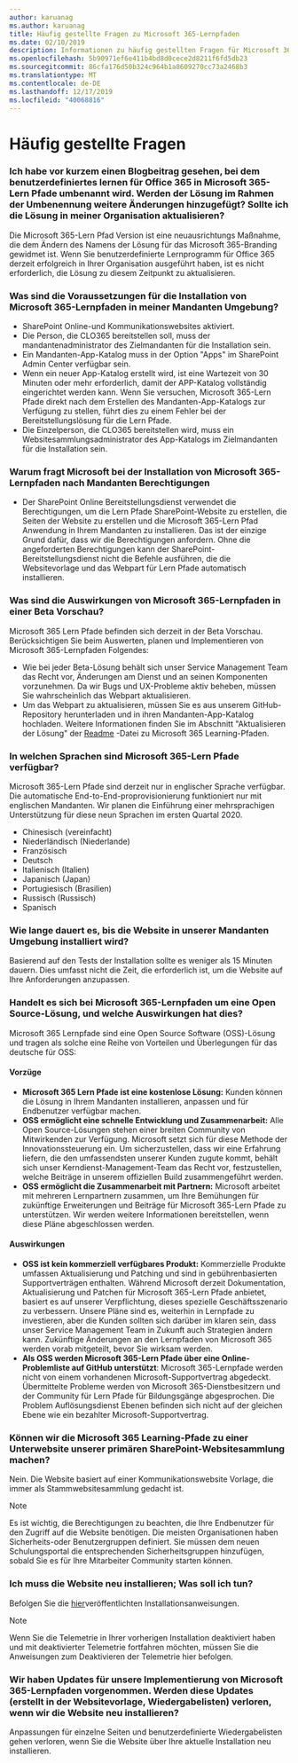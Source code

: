 ```yaml
---
author: karuanag
ms.author: karuanag
title: Häufig gestellte Fragen zu Microsoft 365-Lernpfaden
ms.date: 02/10/2019
description: Informationen zu häufig gestellten Fragen für Microsoft 365-Lern Pfade
ms.openlocfilehash: 5b90971ef6e411b4bd8d0cece2d8211f6fd5db23
ms.sourcegitcommit: 86cfa176d50b324c964b1a8609270cc73a2468b3
ms.translationtype: MT
ms.contentlocale: de-DE
ms.lasthandoff: 12/17/2019
ms.locfileid: "40068816"
---
```

# <a name="frequently-asked-questions"></a>Häufig gestellte Fragen

### <a name="i-recently-saw-a-blog-post-that-custom-learning-for-office-365-is-being-renamed-to-microsoft-365-learning-pathways-are-there-other-changes-being-added-to-the-solution-as-part-of-the-renaming-effort-should-i-update-the-solution-in-my-organization"></a>Ich habe vor kurzem einen Blogbeitrag gesehen, bei dem benutzerdefiniertes lernen für Office 365 in Microsoft 365-Lern Pfade umbenannt wird. Werden der Lösung im Rahmen der Umbenennung weitere Änderungen hinzugefügt? Sollte ich die Lösung in meiner Organisation aktualisieren?

Die Microsoft 365-Lern Pfad Version ist eine neuausrichtungs Maßnahme, die dem Ändern des Namens der Lösung für das Microsoft 365-Branding gewidmet ist. Wenn Sie benutzerdefinierte Lernprogramm für Office 365 derzeit erfolgreich in Ihrer Organisation ausgeführt haben, ist es nicht erforderlich, die Lösung zu diesem Zeitpunkt zu aktualisieren.  

### <a name="what-are-the-requirements-for-installing-microsoft-365-learning-pathways-into-my-tenant-environment"></a>Was sind die Voraussetzungen für die Installation von Microsoft 365-Lernpfaden in meiner Mandanten Umgebung?

- SharePoint Online-und Kommunikationswebsites aktiviert.
- Die Person, die CLO365 bereitstellen soll, muss der mandantenadministrator des Zielmandanten für die Installation sein.
- Ein Mandanten-App-Katalog muss in der Option "Apps" im SharePoint Admin Center verfügbar sein.
- Wenn ein neuer App-Katalog erstellt wird, ist eine Wartezeit von 30 Minuten oder mehr erforderlich, damit der APP-Katalog vollständig eingerichtet werden kann. Wenn Sie versuchen, Microsoft 365-Lern Pfade direkt nach dem Erstellen des Mandanten-App-Katalogs zur Verfügung zu stellen, führt dies zu einem Fehler bei der Bereitstellungslösung für die Lern Pfade. 
- Die Einzelperson, die CLO365 bereitstellen wird, muss ein Websitesammlungsadministrator des App-Katalogs im Zielmandanten für die Installation sein.

### <a name="why-is-microsoft-asking-for-tenant-permissions-when-installing-microsoft-365-learning-pathways"></a>Warum fragt Microsoft bei der Installation von Microsoft 365-Lernpfaden nach Mandanten Berechtigungen 

- Der SharePoint Online Bereitstellungsdienst verwendet die Berechtigungen, um die Lern Pfade SharePoint-Website zu erstellen, die Seiten der Website zu erstellen und die Microsoft 365-Lern Pfad Anwendung in Ihrem Mandanten zu installieren. Das ist der einzige Grund dafür, dass wir die Berechtigungen anfordern. Ohne die angeforderten Berechtigungen kann der SharePoint-Bereitstellungsdienst nicht die Befehle ausführen, die die Websitevorlage und das Webpart für Lern Pfade automatisch installieren. 

### <a name="what-are-the-implications-of-microsoft-365-learning-pathways-being-in-a-beta-preview"></a>Was sind die Auswirkungen von Microsoft 365-Lernpfaden in einer Beta Vorschau? 

Microsoft 365 Lern Pfade befinden sich derzeit in der Beta Vorschau. Berücksichtigen Sie beim Auswerten, planen und Implementieren von Microsoft 365-Lernpfaden Folgendes:

- Wie bei jeder Beta-Lösung behält sich unser Service Management Team das Recht vor, Änderungen am Dienst und an seinen Komponenten vorzunehmen. Da wir Bugs und UX-Probleme aktiv beheben, müssen Sie wahrscheinlich das Webpart aktualisieren.
- Um das Webpart zu aktualisieren, müssen Sie es aus unserem GitHub-Repository herunterladen und in ihren Mandanten-App-Katalog hochladen. Weitere Informationen finden Sie im Abschnitt "Aktualisieren der Lösung" der [Readme](https://github.com/pnp/custom-learning-office-365/blob/master/README.md) -Datei zu Microsoft 365 Learning-Pfaden. 

### <a name="what-languages-is-microsoft-365-learning-pathways-available-in"></a>In welchen Sprachen sind Microsoft 365-Lern Pfade verfügbar?

Microsoft 365-Lern Pfade sind derzeit nur in englischer Sprache verfügbar. Die automatische End-to-End-proprovisionierung funktioniert nur mit englischen Mandanten. Wir planen die Einführung einer mehrsprachigen Unterstützung für diese neun Sprachen im ersten Quartal 2020. 

- Chinesisch (vereinfacht) 
- Niederländisch (Niederlande) 
- Französisch  
- Deutsch 
- Italienisch (Italien) 
- Japanisch (Japan)  
- Portugiesisch (Brasilien) 
- Russisch (Russisch)  
- Spanisch 

### <a name="how-long-will-it-take-to-install-the-site-in-our-tenant-environment"></a>Wie lange dauert es, bis die Website in unserer Mandanten Umgebung installiert wird?

Basierend auf den Tests der Installation sollte es weniger als 15 Minuten dauern. Dies umfasst nicht die Zeit, die erforderlich ist, um die Website auf Ihre Anforderungen anzupassen.

### <a name="is-microsoft-365-learning-pathways-an-open-source-solution-and-what-are-the-implications"></a>Handelt es sich bei Microsoft 365-Lernpfaden um eine Open Source-Lösung, und welche Auswirkungen hat dies?

Microsoft 365 Lernpfade sind eine Open Source Software (OSS)-Lösung und tragen als solche eine Reihe von Vorteilen und Überlegungen für das deutsche für OSS:

#### <a name="benefits"></a>Vorzüge 
- **Microsoft 365 Lern Pfade ist eine ﻿kostenlose Lösung:** Kunden können die Lösung in Ihrem Mandanten installieren, anpassen und für Endbenutzer verfügbar machen.
- **OSS ermöglicht eine schnelle Entwicklung und Zusammenarbeit:**  Alle Open Source-Lösungen stehen einer breiten Community von Mitwirkenden zur Verfügung.  Microsoft setzt sich für diese Methode der Innovationssteuerung ein.  Um sicherzustellen, dass wir eine Erfahrung liefern, die den umfassendsten unserer Kunden zugute kommt, behält sich unser Kerndienst-Management-Team das Recht vor, festzustellen, welche Beiträge in unserem offiziellen Build zusammengeführt werden.  
- **OSS ermöglicht die Zusammenarbeit mit Partnern:** Microsoft arbeitet mit mehreren Lernpartnern zusammen, um Ihre Bemühungen für zukünftige Erweiterungen und Beiträge für Microsoft 365-Lern Pfade zu unterstützen. Wir werden weitere Informationen bereitstellen, wenn diese Pläne abgeschlossen werden. 
    
#### <a name="implications"></a>Auswirkungen
- **OSS ist kein kommerziell verfügbares Produkt:** Kommerzielle Produkte umfassen Aktualisierung und Patching und sind in gebührenbasierten Supportverträgen enthalten. Während Microsoft derzeit Dokumentation, Aktualisierung und Patchen für Microsoft 365-Lern Pfade anbietet, basiert es auf unserer Verpflichtung, dieses spezielle Geschäftsszenario zu verbessern. Unsere Pläne sind es, weiterhin in Lernpfade zu investieren, aber die Kunden sollten sich darüber im klaren sein, dass unser Service Management Team in Zukunft auch Strategien ändern kann. Zukünftige Änderungen an den Lernpfaden von Microsoft 365 werden vorab mitgeteilt, bevor Sie wirksam werden. 
- **Als OSS werden Microsoft 365-Lern Pfade über eine Online-Problemliste auf GitHub unterstützt**: Microsoft 365-Lernpfade werden nicht von einem vorhandenen Microsoft-Supportvertrag abgedeckt. Übermittelte Probleme werden von Microsoft 365-Dienstbesitzern und der Community für Lern Pfade für Bildungsgänge abgesprochen. Die Problem Auflösungsdienst Ebenen befinden sich nicht auf der gleichen Ebene wie ein bezahlter Microsoft-Supportvertrag.  

### <a name="can-we-make-the-microsoft-365-learning-pathways-a-subsite-of-our-primary-sharepoint-site-collection"></a>Können wir die Microsoft 365 Learning-Pfade zu einer Unterwebsite unserer primären SharePoint-Websitesammlung machen?

Nein. Die Website basiert auf einer Kommunikationswebsite Vorlage, die immer als Stammwebsitesammlung gedacht ist.

> [!NOTE]
> Es ist wichtig, die Berechtigungen zu beachten, die Ihre Endbenutzer für den Zugriff auf die Website benötigen. Die meisten Organisationen haben Sicherheits-oder Benutzergruppen definiert. Sie müssen dem neuen Schulungsportal die entsprechenden Sicherheitsgruppen hinzufügen, sobald Sie es für Ihre Mitarbeiter Community starten können.

### <a name="i-need-to-reinstall-the-site-what-should-i-do"></a>Ich muss die Website neu installieren; Was soll ich tun?

Befolgen Sie die [hier](custom_provision.md)veröffentlichten Installationsanweisungen.

> [!NOTE]
> Wenn Sie die Telemetrie in Ihrer vorherigen Installation deaktiviert haben und mit deaktivierter Telemetrie fortfahren möchten, müssen Sie die Anweisungen zum Deaktivieren der Telemetrie hier befolgen.

### <a name="we-made-updates-to-our-implementation-of-microsoft-365-learning-pathways-will-we-lose-these-updates-made-to-site-template-playlists-if-we-reinstall-the-site"></a>Wir haben Updates für unsere Implementierung von Microsoft 365-Lernpfaden vorgenommen. Werden diese Updates (erstellt in der Websitevorlage, Wiedergabelisten) verloren, wenn wir die Website neu installieren?

Anpassungen für einzelne Seiten und benutzerdefinierte Wiedergabelisten gehen verloren, wenn Sie die Website über Ihre aktuelle Installation neu installieren.  